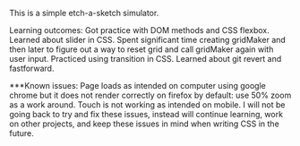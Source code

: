 This is a simple etch-a-sketch simulator.

Learning outcomes:
Got practice with DOM methods and CSS flexbox.
Learned about slider in CSS.
Spent significant time creating gridMaker and then later to figure out a way to reset grid and call gridMaker again with user input.
Practiced using transition in CSS. 
Learned about git revert and fastforward.

***Known issues: 
Page loads as intended on computer using google chrome but it does not render correctly on firefox by default: use 50% zoom as a work around.
Touch is not working as intended on mobile.
I will not be going back to try and fix these issues, instead will continue learning, work on other projects, and keep these issues in mind when writing CSS in the future.
